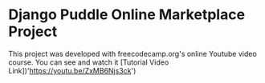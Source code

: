 Django Puddle Online Marketplace Project
===================
This project was developed with freecodecamp.org's online Youtube video course. You can see and watch it [Tutorial Video Link])'https://youtu.be/ZxMB6Njs3ck')
